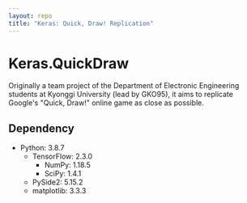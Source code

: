 ```yaml
---
layout: repo
title: "Keras: Quick, Draw! Replication"
---
```

# Keras.QuickDraw
Originally a team project of the Department of Electronic Engineering students at Kyonggi University (lead by GKO95), it aims to replicate Google's "Quick, Draw!" online game as close as possible.

## Dependency
* Python: 3.8.7
  * TensorFlow: 2.3.0
    * NumPy: 1.18.5
    * SciPy: 1.4.1
  * PySide2: 5.15.2
  * matplotlib: 3.3.3